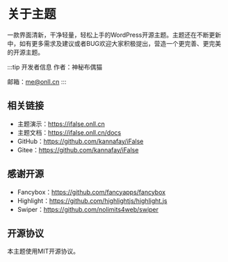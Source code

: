 # 关于主题

一款界面清新，干净轻量，轻松上手的WordPress开源主题。主题还在不断更新中，如有更多需求及建议或者BUG欢迎大家积极提出，营造一个更完善、更完美的开源主题。

:::tip 开发者信息
作者：神秘布偶猫

邮箱：me@onll.cn
:::

## 相关链接

- 主题演示：https://ifalse.onll.cn
- 主题文档：https://ifalse.onll.cn/docs
- GitHub：https://github.com/kannafay/iFalse
- Gitee：https://github.com/kannafay/iFalse

## 感谢开源

- Fancybox：https://github.com/fancyapps/fancybox
- Highlight：https://github.com/highlightjs/highlight.js
- Swiper：https://github.com/nolimits4web/swiper

## 开源协议

本主题使用MIT开源协议。